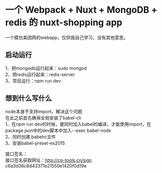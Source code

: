 # 一个 Webpack + Nuxt + MongoDB + redis 的 nuxt-shopping app
一个模仿美团网的webapp，仅供我自己学习，没有其他意思。<br/>

## 启动运行
1、把mongodb运行起来：sudo mongod<br/>
2、把redis运行起来：redis-server<br/>
3、项目运行：npm run dev<br/>

## 想到什么写什么
node本身不支持import，解决这个问题<br/>
在此之前首先确保全局安装了babel-cli<br/>
1、在npm run dev的时候，要同时加入babel的编译，才能使用import，在package.json中的dev脚本中加入--exec babel-node<br/>
2、同时创建.babelrc文件<br/>
3、安装babel-preset-es2015<br/>

接口签名：<br/>
接口签名获取网址：http://cp-tools.cn/sign<br/>
c6a3d36c8d43371e21550e1420f0d19e<br/>
